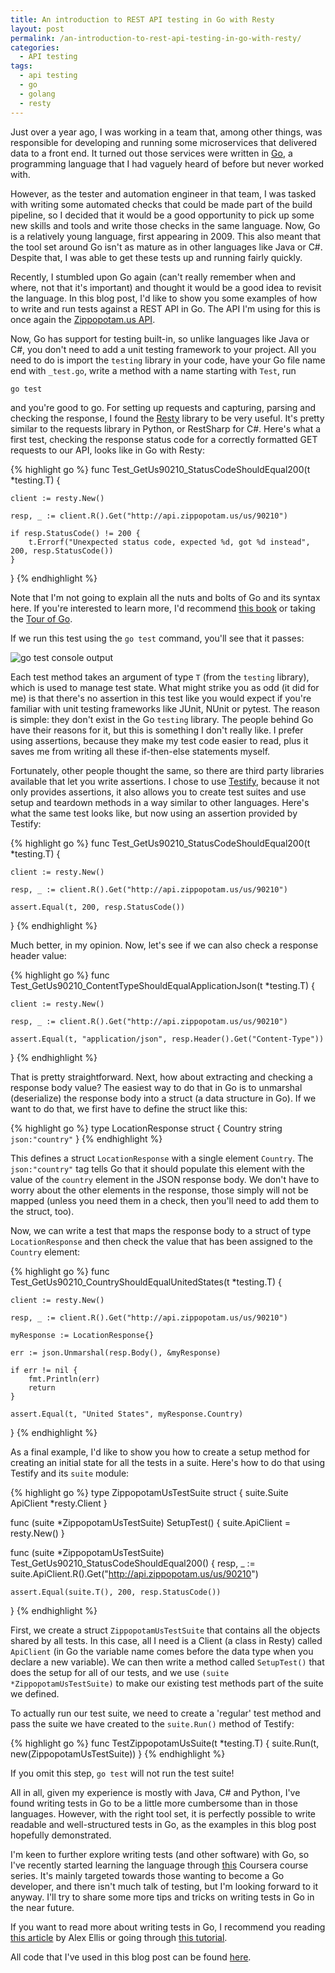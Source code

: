 ```yaml
---
title: An introduction to REST API testing in Go with Resty
layout: post
permalink: /an-introduction-to-rest-api-testing-in-go-with-resty/
categories:
  - API testing
tags:
  - api testing
  - go
  - golang
  - resty
---
```

Just over a year ago, I was working in a team that, among other things, was responsible for developing and running some microservices that delivered data to a front end. It turned out those services were written in <a href="https://en.wikipedia.org/wiki/Go_(programming_language)" target="_blank" rel="noreferrer noopener" aria-label="Go (opens in a new tab)">Go</a>, a programming language that I had vaguely heard of before but never worked with.

However, as the tester and automation engineer in that team, I was tasked with writing some automated checks that could be made part of the build pipeline, so I decided that it would be a good opportunity to pick up some new skills and tools and write those checks in the same language. Now, Go is a relatively young language, first appearing in 2009. This also meant that the tool set around Go isn't as mature as in other languages like Java or C#. Despite that, I was able to get these tests up and running fairly quickly.

Recently, I stumbled upon Go again (can't really remember when and where, not that it's important) and thought it would be a good idea to revisit the language. In this blog post, I'd like to show you some examples of how to write and run tests against a REST API in Go. The API I'm using for this is once again the <a href="http://api.zippopotam.us/" target="_blank" rel="noreferrer noopener" aria-label="Zippopotam.us API (opens in a new tab)">Zippopotam.us API</a>.

Now, Go has support for testing built-in, so unlike languages like Java or C#, you don't need to add a unit testing framework to your project. All you need to do is import the `testing` library in your code, have your Go file name end with `_test.go`, write a method with a name starting with `Test`, run

`go test`

and you're good to go. For setting up requests and capturing, parsing and checking the response, I found the <a rel="noreferrer noopener" aria-label="Resty (opens in a new tab)" href="https://github.com/go-resty/resty" target="_blank">Resty</a> library to be very useful. It's pretty similar to the requests library in Python, or RestSharp for C#. Here's what a first test, checking the response status code for a correctly formatted GET requests to our API, looks like in Go with Resty:

{% highlight go %}
func Test_GetUs90210_StatusCodeShouldEqual200(t *testing.T) {

	client := resty.New()

	resp, _ := client.R().Get("http://api.zippopotam.us/us/90210")

	if resp.StatusCode() != 200 {
		t.Errorf("Unexpected status code, expected %d, got %d instead", 200, resp.StatusCode())
	}
}
{% endhighlight %}

Note that I'm not going to explain all the nuts and bolts of Go and its syntax here. If you're interested to learn more, I'd recommend <a rel="noreferrer noopener" aria-label="this book (opens in a new tab)" href="https://www.amazon.com/Programming-Language-Addison-Wesley-Professional-Computing/dp/0134190440" target="_blank">this book</a> or taking the <a rel="noreferrer noopener" aria-label="Tour of Go (opens in a new tab)" href="https://tour.golang.org/welcome/1" target="_blank">Tour of Go</a>.

If we run this test using the `go test` command, you'll see that it passes:

![go test console output](https://basdijkstra/github.io/images/go_test_console_output.png "Go test console output")

Each test method takes an argument of type `T` (from the `testing` library), which is used to manage test state. What might strike you as odd (it did for me) is that there's no assertion in this test like you would expect if you're familiar with unit testing frameworks like JUnit, NUnit or pytest. The reason is simple: they don't exist in the Go `testing` library. The people behind Go have their reasons for it, but this is something I don't really like. I prefer using assertions, because they make my test code easier to read, plus it saves me from writing all these if-then-else statements myself.

Fortunately, other people thought the same, so there are third party libraries available that let you write assertions. I chose to use <a rel="noreferrer noopener" aria-label="Testify (opens in a new tab)" href="https://github.com/stretchr/testify" target="_blank">Testify</a>, because it not only provides assertions, it also allows you to create test suites and use setup and teardown methods in a way similar to other languages. Here's what the same test looks like, but now using an assertion provided by Testify:

{% highlight go %}
func Test_GetUs90210_StatusCodeShouldEqual200(t *testing.T) {

	client := resty.New()

	resp, _ := client.R().Get("http://api.zippopotam.us/us/90210")

	assert.Equal(t, 200, resp.StatusCode())
}
{% endhighlight %}

Much better, in my opinion. Now, let's see if we can also check a response header value:

{% highlight go %}
func Test_GetUs90210_ContentTypeShouldEqualApplicationJson(t *testing.T) {

	client := resty.New()

	resp, _ := client.R().Get("http://api.zippopotam.us/us/90210")

	assert.Equal(t, "application/json", resp.Header().Get("Content-Type"))
}
{% endhighlight %}

That is pretty straightforward. Next, how about extracting and checking a response body value? The easiest way to do that in Go is to unmarshal (deserialize) the response body into a struct (a data structure in Go). If we want to do that, we first have to define the struct like this:

{% highlight go %}
type LocationResponse struct {
	Country string `json:"country"`
}
{% endhighlight %}

This defines a struct `LocationResponse` with a single element `Country`. The `json:"country"` tag tells Go that it should populate this element with the value of the `country` element in the JSON response body. We don't have to worry about the other elements in the response, those simply will not be mapped (unless you need them in a check, then you'll need to add them to the struct, too).

Now, we can write a test that maps the response body to a struct of type `LocationResponse` and then check the value that has been assigned to the `Country` element:

{% highlight go %}
func Test_GetUs90210_CountryShouldEqualUnitedStates(t *testing.T) {

	client := resty.New()

	resp, _ := client.R().Get("http://api.zippopotam.us/us/90210")

	myResponse := LocationResponse{}

	err := json.Unmarshal(resp.Body(), &myResponse)

	if err != nil {
		fmt.Println(err)
		return
	}

	assert.Equal(t, "United States", myResponse.Country)
}
{% endhighlight %}

As a final example, I'd like to show you how to create a setup method for creating an initial state for all the tests in a suite. Here's how to do that using Testify and its `suite` module:

{% highlight go %}
type ZippopotamUsTestSuite struct {
	suite.Suite
	ApiClient *resty.Client
}

func (suite *ZippopotamUsTestSuite) SetupTest() {
	suite.ApiClient = resty.New()
}

func (suite *ZippopotamUsTestSuite) Test_GetUs90210_StatusCodeShouldEqual200() {
	resp, _ := suite.ApiClient.R().Get("http://api.zippopotam.us/us/90210")

	assert.Equal(suite.T(), 200, resp.StatusCode())
}
{% endhighlight %}

First, we create a struct `ZippopotamUsTestSuite` that contains all the objects shared by all tests. In this case, all I need is a Client (a class in Resty) called `ApiClient` (in Go the variable name comes before the data type when you declare a new variable). We can then write a method called `SetupTest()` that does the setup for all of our tests, and we use `(suite *ZippopotamUsTestSuite)` to make our existing test methods part of the suite we defined.

To actually run our test suite, we need to create a 'regular' test method and pass the suite we have created to the `suite.Run()` method of Testify:

{% highlight go %}
func TestZippopotamUsSuite(t *testing.T) {
	suite.Run(t, new(ZippopotamUsTestSuite))
}
{% endhighlight %}

If you omit this step, `go test` will not run the test suite!

All in all, given my experience is mostly with Java, C# and Python, I've found writing tests in Go to be a little more cumbersome than in those languages. However, with the right tool set, it is perfectly possible to write readable and well-structured tests in Go, as the examples in this blog post hopefully demonstrated.

I'm keen to further explore writing tests (and other software) with Go, so I've recently started learning the language through <a rel="noreferrer noopener" aria-label="this (opens in a new tab)" href="https://www.coursera.org/specializations/google-golang" target="_blank">this</a> Coursera course series. It's mainly targeted towards those wanting to become a Go developer, and there isn't much talk of testing, but I'm looking forward to it anyway. I'll try to share some more tips and tricks on writing tests in Go in the near future.

If you want to read more about writing tests in Go, I recommend you reading <a rel="noreferrer noopener" aria-label="this article (opens in a new tab)" href="https://blog.alexellis.io/golang-writing-unit-tests/" target="_blank">this article</a> by Alex Ellis or going through <a href="https://quii.gitbook.io/learn-go-with-tests/" target="_blank" rel="noreferrer noopener" aria-label="this tutorial (opens in a new tab)">this tutorial</a>.

All code that I've used in this blog post can be found <a href="https://github.com/basdijkstra/ota-examples/tree/master/golang-resty" target="_blank" rel="noreferrer noopener" aria-label="here (opens in a new tab)">here</a>.